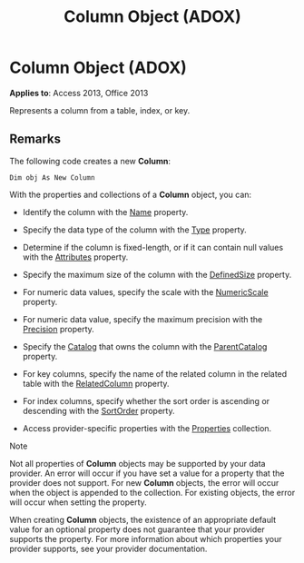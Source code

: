 ﻿---
title: Column Object (ADOX)
TOCTitle: Column Object (ADOX)
ms:assetid: ad38c2df-f704-0599-4b7a-8556e430ba46
ms:mtpsurl: https://msdn.microsoft.com/library/JJ249811(v=office.15)
ms:contentKeyID: 48547034
ms.date: 09/18/2015
mtps_version: v=office.15
---

# Column Object (ADOX)


**Applies to**: Access 2013, Office 2013

Represents a column from a table, index, or key.

## Remarks

The following code creates a new **Column**:

`Dim obj As New Column`

With the properties and collections of a **Column** object, you can:

  - Identify the column with the [Name](name-property-adox.md) property.

  - Specify the data type of the column with the [Type](https://msdn.microsoft.com/library/jj249169\(v=office.15\)) property.

  - Determine if the column is fixed-length, or if it can contain null values with the [Attributes](attributes-property-adox.md) property.

  - Specify the maximum size of the column with the [DefinedSize](definedsize-property-adox.md) property.

  - For numeric data values, specify the scale with the [NumericScale](numericscale-property-adox.md) property.

  - For numeric data value, specify the maximum precision with the [Precision](precision-property-adox.md) property.

  - Specify the [Catalog](catalog-object-adox.md) that owns the column with the [ParentCatalog](parentcatalog-property-adox.md) property.

  - For key columns, specify the name of the related column in the related table with the [RelatedColumn](relatedcolumn-property-adox.md) property.

  - For index columns, specify whether the sort order is ascending or descending with the [SortOrder](sortorder-property-adox.md) property.

  - Access provider-specific properties with the [Properties](properties-collection-ado.md) collection.


> [!NOTE]
> Not all properties of **Column** objects may be supported by your data provider. An error will occur if you have set a value for a property that the provider does not support. For new **Column** objects, the error will occur when the object is appended to the collection. For existing objects, the error will occur when setting the property.
> 
> When creating **Column** objects, the existence of an appropriate default value for an optional property does not guarantee that your provider supports the property. For more information about which properties your provider supports, see your provider documentation.

